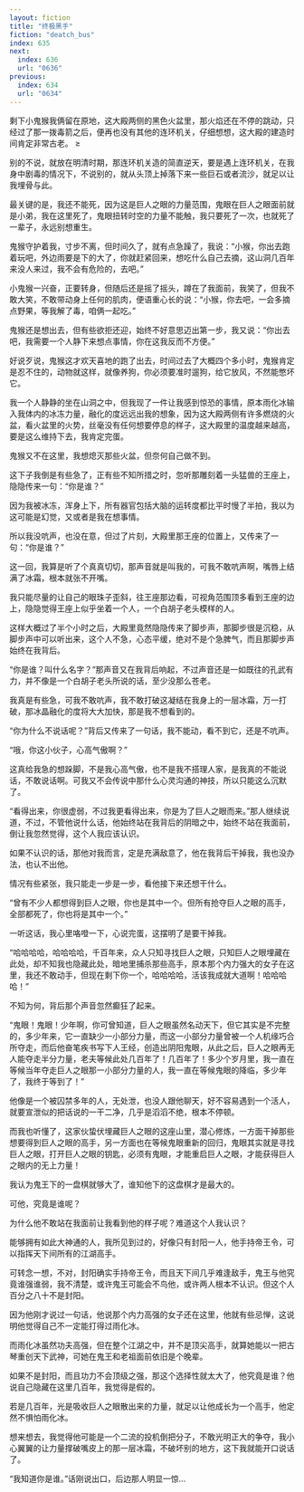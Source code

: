 ```yaml
---
layout: fiction
title: "终极黑手"
fiction: "deatch_bus"
index: 635
next:
  index: 636
  url: "0636"
previous:
  index: 634
  url: "0634"
---
```

剩下小鬼猴我俩留在原地，这大殿两侧的黑色火盆里，那火焰还在不停的跳动，只经过了那一拨毒箭之后，便再也没有其他的连环机关，仔细想想，这大殿的建造时间肯定非常古老。 ≥

别的不说，就放在明清时期，那连环机关造的简直逆天，要是遇上连环机关，在我身中剧毒的情况下，不说别的，就从头顶上掉落下来一些巨石或者流沙，就足以让我埋骨与此。

最关键的是，我还不能死，因为这是巨人之眼的力量范围，鬼眼在巨人之眼面前就是小弟，我在这里死了，鬼眼扭转时空的力量不能触，我只要死了一次，也就死了一辈子，永远别想重生。

鬼猴守护着我，寸步不离，但时间久了，就有点急躁了，我说：“小猴，你出去跑着玩吧，外边雨要是下的大了，你就赶紧回来，想吃什么自己去摘，这山洞几百年来没人来过，我不会有危险的，去吧。”

小鬼猴一兴奋，正要转身，但随后还是摇了摇头，蹲在了我面前，我笑了，但我不敢大笑，不敢带动身上任何的肌肉，便语重心长的说：“小猴，你去吧，一会多摘点野果，等我解了毒，咱俩一起吃。”

鬼猴还是想出去，但有些欲拒还迎，始终不好意思迈出第一步，我又说：“你出去吧，我需要一个人静下来想点事情，你在这我反而不方便。”

好说歹说，鬼猴这才欢天喜地的跑了出去，时间过去了大概四个多小时，鬼猴肯定是忍不住的，动物就这样，就像养狗，你必须要准时遛狗，给它放风，不然能憋坏它。

我一个人静静的坐在山洞之中，但我现了一件让我感到惊恐的事情，原本雨化冰输入我体内的冰冻力量，融化的度远远出我的想象，因为这大殿两侧有许多燃烧的火盆，看火盆里的火势，丝毫没有任何想要停息的样子，这大殿里的温度越来越高，要是这么维持下去，我肯定完蛋。

鬼猴又不在这里，我想熄灭那些火盆，但奈何自己做不到。

这下子我倒是有些急了，正有些不知所措之时，忽听那雕刻着一头猛兽的王座上，隐隐传来一句：“你是谁？”

因为我被冰冻，浑身上下，所有器官包括大脑的运转度都比平时慢了半拍，我以为这可能是幻觉，又或者是我在想事情。

所以我没吭声，也没在意，但过了片刻，大殿里那王座的位置上，又传来了一句：“你是谁？”

这一回，我算是听了个真真切切，那声音就是叫我的，可我不敢吭声啊，嘴唇上结满了冰霜，根本就张不开嘴。

我只能尽量的让自己的眼珠子歪斜，往王座那边看，可视角范围顶多看到王座的边上，隐隐觉得王座上似乎坐着一个人，一个白胡子老头模样的人。

这样大概过了半个小时之后，大殿里竟然隐隐传来了脚步声，那脚步很是沉稳，从脚步声中可以听出来，这个人不急，心态平缓，绝对不是个急脾气，而且那脚步声始终在我背后。

“你是谁？叫什么名字？”那声音又在我背后响起，不过声音还是一如既往的孔武有力，并不像是一个白胡子老头所说的话，至少没那么苍老。

我真是有些急，可我不敢吭声，我不敢打破这凝结在我身上的一层冰霜，万一打破，那冰晶融化的度将大大加快，那是我不想看到的。

“你为什么不说话呢？”背后又传来了一句话，我不能动，看不到它，还是不吭声。

“哦，你这小伙子，心高气傲啊？”

这真给我急的想跺脚，不是我心高气傲，也不是我不搭理人家，是我真的不能说话，不敢说话啊。可我又不会传说中那什么心灵沟通的神技，所以只能这么沉默了。

“看得出来，你很虚弱，不过我更看得出来，你是为了巨人之眼而来。”那人继续说道，不过，不管他说什么话，他始终站在我背后的阴暗之中，始终不站在我面前，倒让我忽然觉得，这个人我应该认识。

如果不认识的话，那他对我而言，定是充满敌意了，他在我背后干掉我，我也没办法，也认不出他。

情况有些紧张，我只能走一步是一步，看他接下来还想干什么。

“曾有不少人都想得到巨人之眼，你也是其中一个。但所有抢夺巨人之眼的高手，全部都死了，你也将是其中一个。”

一听这话，我心里咯噔一下，心说完蛋，这摆明了是要干掉我。

“哈哈哈哈，哈哈哈哈，千百年来，众人只知寻找巨人之眼，只知巨人之眼埋藏在此处，却不知我也隐藏此处，暗地里捕杀那些高手，原本那个内力强大的女子在这里，我还不敢动手，但现在剩下你一个，哈哈哈哈，活该我成就大道啊！哈哈哈哈！”

不知为何，背后那个声音忽然癫狂了起来。

“鬼眼！鬼眼！少年啊，你可曾知道，巨人之眼虽然名动天下，但它其实是不完整的，多少年来，它一直缺少一小部分力量，而这一小部分力量曾被一个人机缘巧合所夺走，而后他奋笔疾书写下人王经，创造出阴阳鬼眼，从此之后，巨人之眼再无人能夺走半分力量，老夫等候此处几百年了！几百年了！多少个岁月里，我一直在等候当年夺走巨人之眼那一小部分力量的人，我一直在等候鬼眼的降临，多少年了，我终于等到了！”

他像是一个被囚禁多年的人，无处泄，也没人跟他聊天，好不容易遇到一个活人，就要宣泄似的把话说的一干二净，几乎是滔滔不绝，根本不停顿。

而我也听懂了，这家伙蛰伏埋藏巨人之眼的这座山里，潜心修炼，一方面干掉那些想要得到巨人之眼的高手，另一方面也在等候鬼眼重新的回归，鬼眼其实就是寻找巨人之眼，打开巨人之眼的钥匙，必须有鬼眼，才能重启巨人之眼，才能获得巨人之眼内的无上力量！

我认为鬼王下的一盘棋就够大了，谁知他下的这盘棋才是最大的。

可他，究竟是谁呢？

为什么他不敢站在我面前让我看到他的样子呢？难道这个人我认识？

能够拥有如此大神通的人，我所见到过的，好像只有封阳一人，他手持帝王令，可以指挥天下间所有的江湖高手。

可转念一想，不对，封阳确实手持帝王令，而且天下间几乎难逢敌手，鬼王与他究竟谁强谁弱，我不清楚，或许鬼王可能会不鸟他，或许两人根本不认识。但这个人百分之八十不是封阳。

因为他刚才说过一句话，他说那个内力高强的女子还在这里，他就有些忌惮，这说明他觉得自己不一定能打得过雨化冰。

而雨化冰虽然功夫高强，但在整个江湖之中，并不是顶尖高手，就算她能以一把古琴重创天下武神，可她在鬼王和老祖面前依旧是个晚辈。

如果不是封阳，而且功力不会顶级之强，那这个选择性就太大了，他究竟是谁？他说自己隐藏在这里几百年，我觉得是假的。

若是几百年，光是吸收巨人之眼散出来的力量，就足以让他成长为一个高手，他定然不惧怕雨化冰。

想来想去，我觉得他可能是一个二流的投机倒把分子，不敢光明正大的争夺，我小心翼翼的让力量撑破嘴皮上的那一层冰霜，不破坏别的地方，这下我就能开口说话了。

“我知道你是谁。”话刚说出口，后边那人明显一惊...
